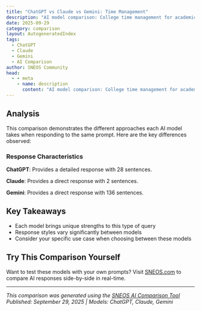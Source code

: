 ```yaml
---
title: "ChatGPT vs Claude vs Gemini: Time Management"
description: "AI model comparison: College time management for academic success and social life balance..."
date: 2025-09-29
category: comparison
layout: AutogeneratedIndex
tags:
  - ChatGPT
  - Claude
  - Gemini
  - AI Comparison
author: SNEOS Community
head:
  - - meta
    - name: description
      content: "AI model comparison: College time management for academic success and social life balance..."
---
```


<ChatComparison
  title="ChatGPT vs Claude vs Gemini: Time Management"
  prompt="College time management for academic success and social life balance"
  :responses='{
    "ChatGPT": "Balancing college academics and social life is crucial for overall well-being and success. Here are some effective time management tips to help you achieve that balance:\n\n### 1. **Create a Weekly Schedule**\n- **Plan your week in advance:** Allocate specific time blocks for classes, study sessions, and social activities.\n- **Use a planner or digital calendar:** Tools like Google Calendar or apps like Todoist can help visualize your commitments.\n\n### 2. **Prioritize Tasks**\n- **Identify urgent vs. important tasks:** Use the Eisenhower Matrix to focus on what needs immediate attention.\n- **Set academic goals:** Break down assignments into smaller tasks and set deadlines.\n\n### 3. **Establish a Consistent Routine**\n- **Regular study times:** Pick times of day when you are most alert and stick to them.\n- **Include breaks:** Short breaks during study sessions improve focus and retention.\n\n### 4. **Avoid Procrastination**\n- **Use techniques like Pomodoro:** Work for 25 minutes, then take a 5-minute break.\n- **Set clear, achievable goals for each study session.**\n\n### 5. **Limit Distractions**\n- **Designate a study space:** A quiet, organized area can improve concentration.\n- **Turn off notifications:** Silence phone or use apps that block distracting websites during study times.\n\n### 6. **Balance Social Life**\n- **Schedule social activities:** Treat social time like appointments to ensure they don\u2019t interfere with academics.\n- **Combine socializing with productive activities:** Study groups or campus events related to your interests.\n\n### 7. **Take Care of Yourself**\n- **Sleep:** Aim for 7\u20139 hours per night to stay alert and focused.\n- **Exercise and nutrition:** Physical health impacts mental performance.\n- **Mindfulness and relaxation:** Practices like meditation can reduce stress.\n\n### 8. **Seek Support When Needed**\n- **Academic resources:** Utilize tutoring centers, office hours, or study groups.\n- **Counseling services:** For managing stress or other personal challenges.\n\n### Sample Weekly Time Block Example:\n| Time          | Monday     | Tuesday    | Wednesday  | Thursday   | Friday     | Weekend                 |\n|---------------|------------|------------|------------|------------|------------|------------------------|\n| 8:00 - 9:00   | Class      | Study      | Class      | Study      | Class      | Exercise / Relaxation  |\n| 9:00 - 11:00  | Study      | Class      | Study      | Class      | Study      | Social activities      |\n| 11:00 - 12:00 | Break      | Break      | Break      | Break      | Break      | Study / Catch up work  |\n| 12:00 - 1:00  | Lunch      | Lunch      | Lunch      | Lunch      | Lunch      | Social / Hobbies       |\n| 1:00 - 3:00   | Study      | Study      | Study      | Study      | Study      | Review and prep week   |\n| 3:00 - 5:00   | Social     | Class      | Social     | Class      | Social     |                        |\n| Evening       | Relax / Social | Relax / Social | Relax / Social | Relax / Social | Relax / Social | Plan upcoming week     |\n\n---\n\nBy implementing these strategies, you can manage your time effectively to excel academically while enjoying a fulfilling social life in college.",
    "Claude": "Invalid API source. Please specify \u0027openai\u0027, \u0027anthropic\u0027, \u0027gemini\u0027, \u0027gemini-grounding\u0027, \u0027deepseek\u0027, \u0027grok\u0027, \u0027grok-live\u0027, or \u0027mistral\u0027.",
    "Gemini": "Okay, let\u0027s break down how to master college time management for both academic success and a fulfilling social life. It\u0027s definitely achievable with the right strategies!\n\n**I. Understanding the Challenge:**\n\n*   **Increased Freedom:**  College offers more autonomy, which can be both a blessing and a curse. No one is forcing you to go to class or study.\n*   **Higher Workload:**  Compared to high school, college courses often demand more independent study and complex assignments.\n*   **Temptations \u0026 Distractions:**  Parties, clubs, sporting events, and just hanging out with friends can easily eat into your study time.\n*   **New Responsibilities:**  Living away from home might mean managing your own finances, cooking, cleaning, and laundry.\n*   **Varying Course Intensity:** Some courses are naturally more demanding than others.\n*   **Procrastination:** The enemy of all students.\n\n**II.  Core Principles of Effective Time Management:**\n\n*   **Prioritization:**  Learn to distinguish between what\u0027s urgent and what\u0027s important.\n*   **Planning \u0026 Scheduling:**  Create a roadmap for your week and stick to it as much as possible.\n*   **Realistic Expectations:**  Don\u0027t overcommit yourself.  Be honest about how much you can realistically handle.\n*   **Flexibility:**  Life happens!  Be prepared to adjust your schedule when unexpected events arise.\n*   **Self-Awareness:**  Understand your own energy levels, procrastination triggers, and optimal study habits.\n*   **Consistency:**  Time management is a skill that requires consistent effort.\n*   **Self-Care:**  Schedule time for activities that help you relax, recharge, and maintain your well-being.\n*   **Eliminate Distractions:** Identify what derails your focus and minimize its impact.\n\n**III.  Actionable Strategies for Academic Success and Social Balance:**\n\n**A. Planning and Scheduling:**\n\n1.  **Master Calendar/Planner:**\n    *   **Choose Your Weapon:** Physical planner, digital calendar (Google Calendar, Outlook), or a combination.  Find what works best for you.\n    *   **Centralize Everything:**  This is *the* place to record all important dates: class times, assignment deadlines, exam dates, club meetings, social events, appointments (doctor, dentist, etc.), and even personal commitments.\n    *   **Color-Code:**  Use colors to differentiate between types of activities (e.g., academics = blue, social = green, personal = yellow).\n\n2.  **Weekly Schedule Breakdown:**\n    *   **Time Blocking:**  Allocate specific blocks of time for specific activities. Example: \u0022Monday 9:00 AM - 12:00 PM: Study for Biology Exam\u0022 or \u0022Tuesday 7:00 PM - 9:00 PM:  Club Meeting.\u0022\n    *   **Prioritize Study Time:**  Schedule study time *before* social events, not after.  This ensures that you get your work done first.\n    *   **Account for Travel Time:**  Don\u0027t forget to factor in travel time between classes, activities, and your dorm/apartment.\n    *   **Estimate Study Time Accurately:**  Underestimating how long something will take is a common mistake.  Track how long assignments actually take you for a week or two to get a better sense of your pace.  Add a buffer!\n    *   **Schedule Review Time:**  Regularly review your notes and readings, even if there\u0027s no immediate assignment due.  This helps solidify your understanding of the material.\n    *   **Plan for Fun:**  Don\u0027t just schedule work.  Block out time for social activities, hobbies, and relaxation.\n    *   **Be Realistic:** It\u0027s better to underextimate your time rather than over-estimate.\n\n3.  **Daily To-Do List:**\n    *   **Prioritize Tasks:**  Rank your tasks based on importance and urgency. Use a system like the Eisenhower Matrix (Urgent/Important).\n    *   **Break Down Large Tasks:**  Divide large assignments into smaller, more manageable steps.  This makes them less daunting and easier to tackle. Example: Instead of \u0022Write Research Paper,\u0022 break it down into \u0022Research Sources,\u0022 \u0022Create Outline,\u0022 \u0022Write Introduction,\u0022 etc.\n    *   **Time Estimates:**  Estimate how long each task will take.\n    *   **Check Off Completed Tasks:**  The satisfaction of crossing things off your list is a powerful motivator!\n\n**B.  Maximizing Study Efficiency:**\n\n1.  **Find Your Optimal Study Environment:**\n    *   **Experiment:**  Try different locations (library, coffee shop, quiet corner of your dorm, study group room) to see where you focus best.\n    *   **Minimize Distractions:**  Turn off notifications on your phone, close unnecessary tabs on your computer, and let roommates know when you need uninterrupted time.\n    *   **Create a Dedicated Study Space:**  If possible, designate a specific area in your room or apartment as your study zone.\n\n2.  **Effective Study Techniques:**\n    *   **Active Recall:**  Don\u0027t just passively read your notes.  Test yourself regularly by trying to recall information from memory.  Flashcards, practice questions, and teaching the material to someone else are great active recall methods.\n    *   **Spaced Repetition:**  Review material at increasing intervals over time. This helps transfer information from short-term to long-term memory.\n    *   **The Pomodoro Technique:**  Work in focused bursts of 25 minutes, followed by a short break (5 minutes). After four \u0022pomodoros,\u0022 take a longer break (15-20 minutes).\n    *   **Concept Mapping/Mind Mapping:**  Visually organize information to see the connections between concepts.\n    *   **SQ3R Method (Survey, Question, Read, Recite, Review):** A reading comprehension technique.\n\n3.  **Leverage Resources:**\n    *   **Professor\u0027s Office Hours:**  Don\u0027t be afraid to ask for help!  Professors are there to support your learning.\n    *   **TAs (Teaching Assistants):**  TAs can provide additional support and answer questions.\n    *   **Tutoring Centers:**  Many colleges offer free or low-cost tutoring services.\n    *   **Writing Centers:**  Get feedback on your writing assignments before submitting them.\n    *   **Library Resources:**  Librarians can help you find relevant research materials and navigate databases.\n    *   **Study Groups:** Collaborating with classmates can help you understand the material better and identify areas where you need extra help.  However, ensure study groups remain productive and focused.\n\n**C.  Maintaining a Social Life:**\n\n1.  **Intentional Social Planning:**\n    *   **Schedule Social Time:**  Just like you schedule study time, schedule time for socializing.  This could be dinner with friends, going to a movie, attending a club meeting, or participating in intramural sports.\n    *   **Be Proactive:**  Don\u0027t wait for invitations.  Organize your own social events.\n    *   **Join Clubs and Organizations:**  This is a great way to meet people who share your interests.\n    *   **Attend Campus Events:**  Take advantage of free or low-cost events on campus.\n    *   **Balance Social Activities with Responsibilities:**  Don\u0027t let your social life completely take over your academic life.  Learn to say \u0022no\u0022 to social invitations when you need to focus on your studies.\n\n2.  **Efficient Socializing:**\n    *   **Combine Socializing with Other Activities:**  Study with friends in a coffee shop, go for a walk with a classmate, or attend a campus event together.\n    *   **Use Downtime Wisely:**  Catch up with friends during breaks between classes or while waiting in line.\n\n3.  **Communicate Your Needs:**\n    *   **Let Your Friends Know Your Schedule:**  Be upfront about when you\u0027re available to socialize and when you need to focus on your studies.\n    *   **Set Boundaries:**  Don\u0027t be afraid to decline invitations or leave a social event early if you need to get work done.\n\n**D.  Prioritizing Self-Care:**\n\n1.  **Sleep:**  Aim for 7-9 hours of sleep per night.  Sleep deprivation can impair your cognitive function and make it harder to focus.\n2.  **Nutrition:**  Eat healthy meals and snacks to fuel your body and mind.  Avoid excessive amounts of caffeine and sugary foods.\n3.  **Exercise:**  Regular exercise can improve your mood, reduce stress, and boost your energy levels.  Even a short walk or workout can make a difference.\n4.  **Relaxation:**  Find activities that help you relax and de-stress, such as reading, listening to music, spending time in nature, or practicing mindfulness.\n5.  **Time Management for Self-Care:** Add self-care tasks to your to-do list just like everything else.\n6.  **Mindfulness:** Even 5 minutes a day can help.\n\n**IV.  Common Pitfalls to Avoid:**\n\n*   **Procrastination:**  Break down tasks, set deadlines, and use techniques like the Pomodoro Technique to overcome procrastination.\n*   **Perfectionism:**  Don\u0027t strive for perfection.  Aim for good enough.\n*   **Overcommitting:**  Learn to say \u0022no\u0022 to commitments that you don\u0027t have time for.\n*   **Multitasking:**  Focus on one task at a time for better concentration and efficiency.\n*   **Ignoring Your Well-being:**  Prioritize sleep, nutrition, exercise, and relaxation to avoid burnout.\n*   **Not Seeking Help:**  Don\u0027t be afraid to ask for help from professors, TAs, tutors, or counselors.\n*   **Comparing Yourself to Others:** Focus on your own progress and goals.\n*   **Being Afraid to Change Your Schedule:** Your first schedule isn\u0027t set in stone. Adjust as needed.\n\n**V.  Technology Tools:**\n\n*   **Calendar Apps:** Google Calendar, Outlook Calendar, Apple Calendar\n*   **Task Management Apps:** Todoist, Trello, Asana, Microsoft To Do\n*   **Note-Taking Apps:** Evernote, OneNote, Notion\n*   **Focus Apps:** Forest, Freedom, Cold Turkey\n*   **Pomodoro Timers:** Many free apps and websites available.\n\n**VI. Key Takeaways:**\n\n*   **Time management is a skill, not a talent.** It takes practice and effort to develop.\n*   **There\u0027s no one-size-fits-all approach.** Experiment with different strategies and find what works best for you.\n*   **Be patient with yourself.** It takes time to develop effective time management habits.\n*   **Regularly evaluate and adjust your system.**  Your needs and priorities will change over time, so your time management system should adapt accordingly.\n*   **Remember that balance is key.**  Strive for a healthy balance between academics, social life, and self-care. College is more than just studying!\n\nBy implementing these strategies and consistently working on your time management skills, you can achieve academic success, enjoy a fulfilling social life, and thrive in college. Good luck!\n"
  }'
  published-date="16:28"
/>

## Analysis

This comparison demonstrates the different approaches each AI model takes when responding to the same prompt. Here are the key differences observed:

### Response Characteristics

**ChatGPT**: Provides a detailed response with 28 sentences. 

**Claude**: Provides a direct response with 2 sentences. 

**Gemini**: Provides a direct response with 136 sentences. 

## Key Takeaways

- Each model brings unique strengths to this type of query
- Response styles vary significantly between models
- Consider your specific use case when choosing between these models

## Try This Comparison Yourself

Want to test these models with your own prompts? Visit [SNEOS.com](https://sneos.com) to compare AI responses side-by-side in real-time.

---

*This comparison was generated using the [SNEOS AI Comparison Tool](https://sneos.com)*
*Published: September 29, 2025 | Models: ChatGPT, Claude, Gemini*
